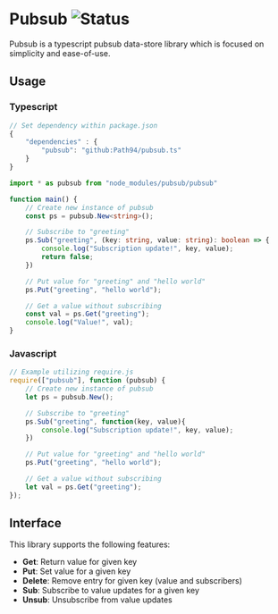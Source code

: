 # Pubsub ![Status](https://img.shields.io/badge/status-beta-yellow.svg)
Pubsub is a typescript pubsub data-store library which is focused on simplicity and ease-of-use.

## Usage
### Typescript
```js
// Set dependency within package.json
{
	"dependencies" : {
	    "pubsub": "github:Path94/pubsub.ts"
	}
}
```

```typescript
import * as pubsub from "node_modules/pubsub/pubsub"

function main() {
	// Create new instance of pubsub
	const ps = pubsub.New<string>();

	// Subscribe to "greeting"
	ps.Sub("greeting", (key: string, value: string): boolean => {
		console.log("Subscription update!", key, value);
		return false;
	})

	// Put value for "greeting" and "hello world"
	ps.Put("greeting", "hello world");

	// Get a value without subscribing
	const val = ps.Get("greeting");
	console.log("Value!", val);
}

```

### Javascript
```js
// Example utilizing require.js
require(["pubsub"], function (pubsub) {
	// Create new instance of pubsub
	let ps = pubsub.New();

	// Subscribe to "greeting"
	ps.Sub("greeting", function(key, value){
		console.log("Subscription update!", key, value);
	})

	// Put value for "greeting" and "hello world"
	ps.Put("greeting", "hello world");

	// Get a value without subscribing
	let val = ps.Get("greeting");
});

```

## Interface
This library supports the following features:

- **Get**: Return value for given key
- **Put**: Set value for a given key
- **Delete**: Remove entry for given key (value and subscribers)
- **Sub**: Subscribe to value updates for a given key
- **Unsub**: Unsubscribe from value updates
